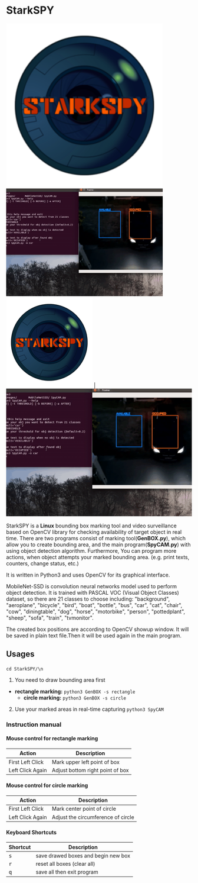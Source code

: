 # StarkSPY
<img src="/images/logo.png" width="425"/> <img src="/images/carpark.gif" width="425"/> 
![StarkSPY Logo](/images/logo.png)  |   ![Parking Application](/images/carpark.gif)

StarkSPY is a **Linux** bounding box marking tool and video surveillance based on OpenCV library for checking availability of target object in real time.
There are two programs consist of marking tool(**GenBOX.py**), which allow you to create bounding area, and the main program(**SpyCAM.py**) with using object detection algorithm. 
Furthermore, You can program more actions, when object attempts your marked bounding area. (e.g. print texts, counters, change status, etc.)

It is written in Python3 and uses OpenCV for its graphical interface.

MobileNet-SSD is convolution neural networks model used to perform object detection. It is trained with PASCAL VOC (Visual Object Classes) dataset, so there are 21 classes to choose including: 
"background", "aeroplane", "bicycle", "bird", "boat", "bottle", "bus", "car", "cat", "chair", "cow", "diningtable", "dog", "horse", "motorbike", "person", "pottedplant", "sheep", "sofa", "train", "tvmonitor".

The created box positions are according to OpenCV showup window. 
It will be saved in plain text file.Then it will be used again in the main program.

## Usages
`cd StarkSPY/\n`
1. You need to draw bounding area first
* **rectangle marking:** `python3 GenBOX -s rectangle`
  * **circle marking:** `python3 GenBOX -s circle`
2. Use your marked areas in real-time capturing
     `python3 SpyCAM`
  

### Instruction manual
#### Mouse control for rectangle marking
Action | Description | 
--- | --- |
First Left Click | Mark upper left point of box
Left Click Again | Adjust bottom right point of box

#### Mouse control for circle marking
Action | Description | 
--- | --- |
First Left Click | Mark center point of circle
Left Click Again | Adjust the circumference of circle

#### Keyboard Shortcuts
Shortcut | Description | 
--- | --- |
<kbd>s</kbd>| save drawed boxes and begin new box |
<kbd>r</kbd>| reset all boxes (clear all) |
<kbd>q</kbd>| save all then exit program |
